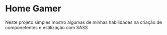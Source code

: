 # Home Gamer

<p> Neste projeto simples mostro algumas de minhas habilidades na criação de componetentes e estilização com SASS</p>

<p aling="center">
    <a href=""></a>
    <a href=""></a>
    <a href=""></a>

</p>


